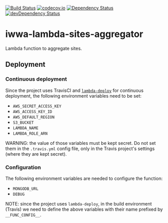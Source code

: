 [![Build Status](https://travis-ci.org/innowatio/iwwa-lambda-sites-aggregator.svg?branch=master)](https://travis-ci.org/innowatio/iwwa-lambda-sites-aggregator)
[![codecov.io](https://codecov.io/github/innowatio/iwwa-lambda-sites-api/coverage.svg?branch=master)](https://codecov.io/github/innowatio/iwwa-lambda-sites-api?branch=master)
[![Dependency Status](https://david-dm.org/innowatio/iwwa-lambda-sites-aggregator.svg)](https://david-dm.org/innowatio/iwwa-lambda-sites-aggregator)
[![devDependency Status](https://david-dm.org/innowatio/iwwa-lambda-sites-aggregator/dev-status.svg)](https://david-dm.org/innowatio/iwwa-lambda-sites-aggregator#info=devDependencies)

# iwwa-lambda-sites-aggregator

Lambda function to aggregate sites.

## Deployment

### Continuous deployment

Since the project uses TravisCI and
[`lambda-deploy`](https://github.com/innowatio/lambda-deploy/) for continuous
deployment, the following environment variables need to be set:

- `AWS_SECRET_ACCESS_KEY`
- `AWS_ACCESS_KEY_ID`
- `AWS_DEFAULT_REGION`
- `S3_BUCKET`
- `LAMBDA_NAME`
- `LAMBDA_ROLE_ARN`

WARNING: the value of those variables must be kept secret. Do not set them in
the `.travis.yml` config file, only in the Travis project's settings (where they
are kept secret).

### Configuration

The following environment variables are needed to configure the function:

- `MONGODB_URL`
- `DEBUG`

NOTE: since the project uses `lambda-deploy`, in the build environment (Travis)
we need to define the above variables with their name prefixed by
`__FUNC_CONFIG__`.
